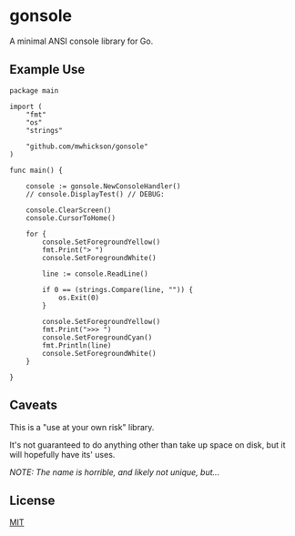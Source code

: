 # gonsole

A minimal ANSI console library for Go.

## Example Use

```golang
package main

import (
	"fmt"
	"os"
	"strings"
	
	"github.com/mwhickson/gonsole"
)

func main() {

	console := gonsole.NewConsoleHandler()
	// console.DisplayTest() // DEBUG:
	
	console.ClearScreen()
	console.CursorToHome()

	for {
		console.SetForegroundYellow()
		fmt.Print("> ")
		console.SetForegroundWhite()

		line := console.ReadLine()

		if 0 == (strings.Compare(line, "")) {
			os.Exit(0)
		}

		console.SetForegroundYellow()
		fmt.Print(">>> ")
		console.SetForegroundCyan()
		fmt.Println(line)
		console.SetForegroundWhite()
	}

}
```

## Caveats

This is a "use at your own risk" library.

It's not guaranteed to do anything other than take up space on disk, but it will hopefully have its' uses.

*NOTE: The name is horrible, and likely not unique, but...*

## License

[MIT](LICENSE)